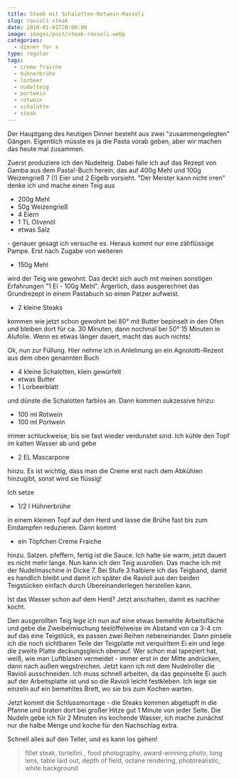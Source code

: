 ```yaml
---
title: Steak mit Schalotten-Rotwein-Ravioli
slug: ravioli-steak
date: 2010-01-01T20:00:00
image: images/post/steak-ravioli.webp
categories: 
  - dinner for x
type: regular
tags: 
  - creme fraiche
  - hühnerbrühe
  - lorbeer
  - nudelteig
  - portwein
  - rotwein
  - schalotte
  - steak
---
```


Der Hauptgang des heutigen Dinner besteht aus zwei "zusammengelegten" Gängen. Eigentlich müsste es ja die Pasta vorab geben, aber wir machen das heute mal zusammen.

Zuerst produziere ich den Nudelteig. Dabei falle ich auf das Rezept von Gamba aus dem Pasta!-Buch herein, das auf 400g Mehl und 100g Weizengrieß 7 (!) Eier und 2 Eigelb vorsieht. "Der Meister kann nicht irren" denke ich und mache einen Teig aus

* 200g Mehl 
* 50g Weizengrieß 
* 4 Eiern 
* 1 TL Olivenöl 
* etwas Salz

\- genauer gesagt ich versuche es. Heraus kommt nur eine zähflüssige Pampe. Erst nach Zugabe von weiteren

* 150g Mehl

wird der Teig wie gewohnt. Das deckt sich auch mit meinen sonstigen Erfahrungen "1 Ei - 100g Mehl". Ärgerlich, dass ausgerechnet das Grundrezept in einem Pastabuch so einen Patzer aufweist.

* 2 kleine Steaks 

kommen wie jetzt schon gewohnt bei 80° mit Butter bepinselt in den Ofen und bleiben dort für ca. 30 Minuten, dann nochmal bei 50° 15 Minuten in Alufolie. Wenn es etwas länger dauert, macht das auch nichts!

Ok, nun zur Füllung. Hier nehme ich in Anlehnung an ein Agnolotti-Rezeot aus dem oben genannten Buch

* 4 kleine Schalotten, klein gewürfelt 
* etwas Butter 
* 1 Lorbeerblatt

und dünste die Schalotten farblos an. Dann kommen sukzessive hinzu:

* 100 ml Rotwein 
* 100 ml Portwein

immer schluckweise, bis sie fast wieder verdunstet sind. Ich kühle den Topf im kalten Wasser ab und gebe

* 2 EL Mascarpone

hinzu. Es ist wichtig, dass man die Creme erst nach dem Abkühlen hinzugibt, sonst wird sie flüssig!

Ich setze

* 1/2 l Hühnerbrühe

in einem kleinen Topf auf den Herd und lasse die Brühe fast bis zum Eindampfen reduzieren. Dann kommt

* ein Töpfchen Creme Fraiche

hinzu. Salzen. pfeffern, fertig ist die Sauce. Ich halte sie warm, jetzt dauert es nicht mehr lange. Nun kann ich den Teig ausrollen. Das mache ich mit der Nudelmaschine in Dicke 7. Bei Stufe 3 halbiere ich das Teigband, damit es handlich bleibt und damit ich später die Ravioli aus den beiden Teigstücken einfach durch Übereinanderlegen herstellen kann.

Ist das Wasser schon auf dem Herd? Jetzt anschalten, damit es nachher kocht.

Den ausgerollten Teig lege ich nun auf eine etwas bemehlte Arbeitsfläche und gebe die Zweibelmischung teelöffelweise im Abstand von ca 3-4 cm auf das eine Teigstück, es passen zwei Reihen nebeneinander. Dann pinsele ich die noch sichtbaren Teile der Teigplatte mit verquirltem Ei ein und lege die zweite Platte deckungsgleich obenauf. Wer schon mal tapeziert hat, weiß, wie man Luftblasen vermeidet - immer erst in der Mitte andrücken, dann nach außen wegstreichen. Jetzt kann ich mit dem Nudelroller die Ravioli ausschneiden. Ich muss schnell arbeiten, da das gepinselte Ei auch auf der Arbeitsplatte ist und so die Ravioli leicht festkleben. Ich lege sie einzeln auf ein bemehltes Brett, wo sie bis zum Kochen warten.

Jetzt kommt die Schlussmontage - die Steaks kommen abgetupft in die Pfanne und braten dort bei großer Hitze gut 1 Minute von jeder Seite. Die Nudeln gebe ich für 2 Minuten ins kochende Wasser, ich mache zunächst nur die halbe Menge und koche für den Nachschlag extra.

Schnell alles auf den Teller, und es kann los gehen!

> fillet steak, tortellini , food photography, award-winning photo, long lens, table laid out, depth of field, octane rendering, photorealistic, white background